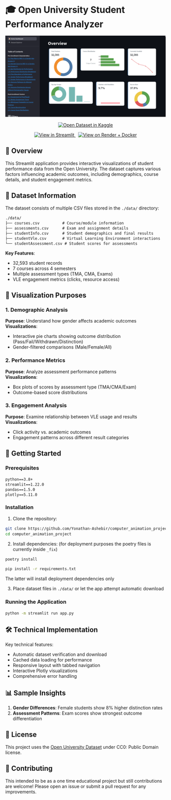 #  🎓 Open University Student Performance Analyzer

![Dashboard Screenshot](./screenshot.png)

<p align="center">
  <a href="https://kaggle.com/your-dataset-link" target="_blank">
    <img src="https://kaggle.com/static/images/open-in-kaggle.svg" alt="Open Dataset in Kaggle"/>
  </a>
</p>


<p align="center">
  <a href="https://computer-animation-project.streamlit.app/" target="_blank">
    <img src="https://static.streamlit.io/badges/streamlit_badge_black_white.svg" alt="View in Streamlit"/>
  </a>
  &nbsp;
  <a href="https://open-university-student-performance.onrender.com/" target="_blank">
    <img src="https://img.shields.io/badge/View-Docker-blue?logo=docker&logoColor=white" alt="View on Render + Docker"/>
  </a>
</p>


## 📌 Overview

This Streamlit application provides interactive visualizations of student performance data from the Open University. The dataset captures various factors influencing academic outcomes, including demographics, course details, and student engagement metrics.

## 📂 Dataset Information

The dataset consists of multiple CSV files stored in the `./data/` directory:

```
./data/
├── courses.csv          # Course/module information
├── assessments.csv      # Exam and assignment details
├── studentInfo.csv      # Student demographics and final results
├── studentVle.csv       # Virtual Learning Environment interactions
└── studentAssessment.csv # Student scores for assessments
```

**Key Features**:
- 32,593 student records
- 7 courses across 4 semesters
- Multiple assessment types (TMA, CMA, Exams)
- VLE engagement metrics (clicks, resource access)

## 🎯 Visualization Purposes

### 1. Demographic Analysis
**Purpose**: Understand how gender affects academic outcomes  
**Visualizations**:
- Interactive pie charts showing outcome distribution (Pass/Fail/Withdrawn/Distinction)
- Gender-filtered comparisons (Male/Female/All)

### 2. Performance Metrics
**Purpose**: Analyze assessment performance patterns  
**Visualizations**:
- Box plots of scores by assessment type (TMA/CMA/Exam)
- Outcome-based score distributions

### 3. Engagement Analysis
**Purpose**: Examine relationship between VLE usage and results  
**Visualizations**:
- Click activity vs. academic outcomes
- Engagement patterns across different result categories

## 🚀 Getting Started

### Prerequisites
```
python==3.8+
streamlit==1.22.0
pandas==1.5.0
plotly==5.11.0
```

### Installation
1. Clone the repository:
```bash
git clone https://github.com/Yonathan-Ashebir/computer_animation_project.git
cd computer_animation_project
```

2. Install dependencies:
(for deployment purposes the poetry files is currently inside `_fix`) <!--todo fix-->
 ```bash
poetry install
```
```bash
pip install -r requirements.txt
```
The latter will install deployment dependencies only


3. Place dataset files in `./data/` or let the app attempt automatic download

### Running the Application
```bash
python -m streamlit run app.py
```

## 🛠️ Technical Implementation

Key technical features:
- Automatic dataset verification and download
- Cached data loading for performance
- Responsive layout with tabbed navigation
- Interactive Plotly visualizations
- Comprehensive error handling

## 📊 Sample Insights

1. **Gender Differences**: Female students show 8% higher distinction rates
2. **Assessment Patterns**: Exam scores show strongest outcome differentiation

## 📜 License

This project uses the [Open University Dataset](https://www.kaggle.com/datasets/mohammadehsani/student-performance-at-open-university) under CC0: Public Domain license.

## 🤝 Contributing

This intended to be as a one time educational project but still contributions are welcome! Please open an issue or submit a pull request for any improvements.